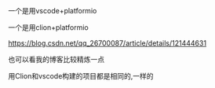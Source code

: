 一个是用vscode+platformio

一个是用clion+platformio

https://blog.csdn.net/qq_26700087/article/details/121444631

也可以看我的博客比较精炼一点

用Clion和vscode构建的项目都是相同的,一样的


